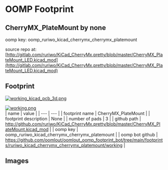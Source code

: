# OOMP Footprint  
## CherryMX_PlateMount  by none  
  
oomp key: oomp_ruriwo_kicad_cherrymx_cherrymx_platemount  
  
source repo at: [http://gitlab.com/ruriwo/KiCad_CherryMx.pretty/blob/master/CherryMX_PlateMount_LED.kicad_mod](http://gitlab.com/ruriwo/KiCad_CherryMx.pretty/blob/master/CherryMX_PlateMount_LED.kicad_mod)  
## Footprint  
  
[![working_kicad_pcb_3d.png](working_kicad_pcb_3d_600.png)](working_kicad_pcb_3d.png)  
  
[![working.png](working_600.png)](working.png)  
| name | value | 
| --- | --- | 
| footprint name | CherryMX_PlateMount | 
| footprint description | None | 
| number of pads | 3 | 
| github path | http://github.com/ruriwo/KiCad_CherryMx.pretty/blob/master/CherryMX_PlateMount.kicad_mod | 
| oomp key | oomp_ruriwo_kicad_cherrymx_cherrymx_platemount | 
| oomp bot github | https://github.com/oomlout/oomlout_oomp_footprint_bot/tree/main/footprints/ruriwo_kicad_cherrymx_cherrymx_platemount/working | 
## Images  
